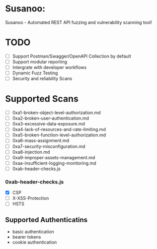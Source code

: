 Susanoo:
=================================================
Susanoo - Automated REST API fuzzing and vulnerability scanning tool!

# TODO
- [ ] Support Postman/Swagger/OpenAPI Collection by default
- [ ] Support modular reporting
- [ ] Intergrate with developer workflows
- [ ] Dynamic Fuzz Testing
- [ ] Security and reliability Scans

# Supported Scans
- [ ] 0xa1-broken-object-level-authorization.md
- [ ] 0xa2-broken-user-authentication.md
- [ ] 0xa3-excessive-data-exposure.md
- [ ] 0xa4-lack-of-resources-and-rate-limiting.md
- [ ] 0xa5-broken-function-level-authorization.md
- [ ] 0xa6-mass-assignment.md
- [ ] 0xa7-security-misconfiguration.md
- [ ] 0xa8-injection.md
- [ ] 0xa9-improper-assets-management.md
- [ ] 0xaa-insufficient-logging-monitoring.md
- [ ] 0xab-header-checks.js

### 0xab-header-checks.js
- [x] CSP
- [ ] X-XSS-Protection
- [ ] HSTS

## Supported Authenticatins
- basic authentication
- bearer tokens
- cookie authentication